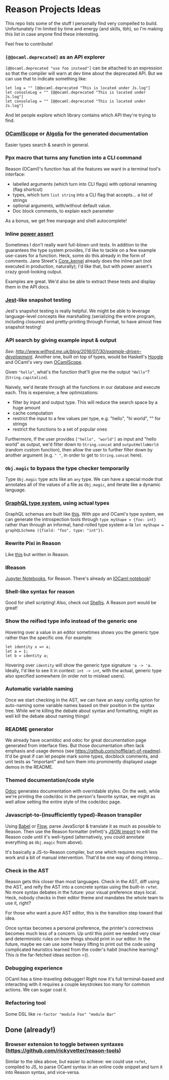 # Reason Projects Ideas

This repo lists some of the stuff I personally find very compelled to build. Unfortunately I'm limited by time and energy (and skills, tbh), so I'm making this list in case anyone find these interesting.

Feel free to contribute!

### `[@@ocaml.deprecated]` as an API explorer
`[@@ocaml.deprecated "use foo instead"]` can be attached to an expression so that the compiler will warn at dev time about the deprecated API. But we can use that to indicate something like:

```reason
let log = "" [@@ocaml.deprecated "This is located under Js.log"]
let consoleLog = "" [@@ocaml.deprecated "This is located under Js.log"]
let consolelog = "" [@@ocaml.deprecated "This is located under Js.log"]
```

And let people explore which library contains which API they're trying to find.

### [OCamlScope](http://camlspotter.blogspot.com/2013/06/ocamlscope-new-ocaml-api-search-by.html) or [Algolia](https://www.algolia.com) for the generated documentation

Easier types search & search in general.

### Ppx macro that turns any function into a CLI command
Reason (OCaml)'s function has all the features we want in a terminal tool's interface:
- labelled arguments (which turn into CLI flags) with optional renaming (flag shortcut)
- types, which turn `list string` into a CLI flag that accepts... a list of strings
- optional arguments, with/without default value.
- Doc block comments, to explain each parameter

As a bonus, we get free manpage and shell autocomplete!

### Inline [power assert](https://github.com/power-assert-js/power-assert)
Sometimes I don't really want full-blown unit tests. In addition to the guarantees the type system provides, I'd like to tackle on a few example use-cases for a function. Heck, some do this already in the form of comments. Jane Street's [Core_kernel](https://github.com/janestreet/core_kernel/blob/master/src/core_array.ml#L302) already does the inline part (not executed in production, naturally); I'd like that, but with power assert's crazy good-looking output.

Examples are great. We'd also be able to extract these tests and display them in the API docs.

### [Jest](https://facebook.github.io/jest/)-like snapshot testing
Jest's snapshot testing is really helpful. We might be able to leverage language-level concepts like marshalling (serializing the entire program, including closures) and pretty-printing through Format, to have almost free snapshot testing!

### API search by giving example input & output
*See: http://www.wilfred.me.uk/blog/2016/07/30/example-driven-development*. Another one, built on top of types, would be Haskell's [Hoogle](https://www.haskell.org/hoogle/) and OCaml's very own [OCamlScope](https://github.com/camlspotter/ocamloscope).

Given `"hello"`, what's the function that'll give me the output `"Hello"`? (`String.capitalize`).

Naively, we'd iterate through all the functions in our database and execute each. This is expensive; a few optimizations:
- filter by input and output type. This will reduce the search space by a huge amount
- cache computation
- restrict the input to a few values per type, e.g. "hello", "hi world", "" for strings
- restrict the functions to a set of popular ones

Furthermore, If the user provides `["hello", "world"]` as input and "hello world" as output, we'd filter down to `String.concat` and `outputHelloWorld` (random custom function), then allow the user to further filter down by another argument (e.g. `" "`, in order to get to `String.concat` here).

### `Obj.magic` to bypass the type checker temporarily
Type `Obj.magic` type acts like an `any` type. We can have a special mode that annotates all of the values of a file as `Obj.magic`, and iterate like a dynamic language.

### [GraphQL type system](http://graphql.org/docs/typesystem/), using actual types
GraphQL schemas are built like [this](http://graphql.org/blog/#building-the-graphql-schema). With ppx and OCaml's type system, we can generate the introspection tools through `type myShape = {foo: int}` rather than through an informal, hand-rolled type system a-la `let myShape = graphQLSchema ({field: "foo", type: "int"})`.

### Rewrite Pixi in Reason
Like [this](https://github.com/pixijs/pixi.js) but written in Reason.

### IReason

[Jupyter Notebooks](http://jupyter.org), for Reason. There's already an [IOCaml notebook](https://github.com/andrewray/iocaml)!

### Shell-like syntax for reason
Good for shell scripting! Also, check out [Shelljs](https://github.com/shelljs/shelljs). A Reason port would be great!

### Show the reified type info instead of the generic one
Hovering over a value in an editor sometimes shows you the generic type rather than the specific one. For example:

```
let identity x => a;
let a = 1;
let b = identity a;
```

Hovering over `identity` will show the generic type signature `'a -> 'a`. Ideally, I'd like to see it in context: `int -> int`, with the actual, generic type also specified somewhere (in order not to mislead users).

### Automatic variable naming
Once we start checking in the AST, we can have an easy config option for auto-naming some variable names based on their position in the syntax tree. While we're killing the debate about syntax and formatting, might as well kill the debate about naming things!

### README generator
We already have ocamldoc and odoc for great documentation page generated from interface files. But those documentation often lack emphasis and usage demos (see https://github.com/noffle/art-of-readme). It'd be great if can let people mark some types, docblock comments, and unit tests as "important" and turn them into prominently displayed usage demos in the README.

### Themed documentation/code style

[Odoc](https://github.com/ocaml-doc/odoc) generates documentation with overridable styles. On the web, while we're printing the code/doc in the person's favorite syntax, we might as well allow setting the entire style of the code/doc page.

### Javascript-to-(insufficiently typed)-Reason transpiler
Using [Babel](http://babeljs.io) or [Flow](https://flowtype.org), parse JavaScript & translate it as much as possible to Reason. Then use the Reason formatter (refmt)'s [JSON import](https://github.com/facebook/reason/pull/724) to edit the Reason code until it's well-typed (alternatively, you could annotate everything as `Obj.magic` from above).

It's basically a JS-to-Reason compiler, but one which requires much less work and a bit of manual intervention. That'd be one way of doing interop...

### Check in the AST
Reason gets this closer than most languages. Check in the AST, diff using the AST, and reify the AST into a concrete syntax using the built-in `refmt`. No more syntax debates in the future: your visual preference stays local. Heck, nobody checks in their editor theme and mandates the whole team to use it, right?

For those who want a pure AST editor, this is the transition step toward that idea.

Once syntax becomes a personal preference, the printer's correctness becomes much less of a concern. Up until this point we needed very clear and deterministic rules on how things should print in our editor. In the future, maybe we can use some heavy lifting to print out the code using complicated heuristics learned from the coder's habit (machine learning? This *is* the far-fetched ideas section =)).

### Debugging experience
OCaml has a time-traveling debugger! Right now it's full terminal-based and interacting with it requires a couple keystrokes too many for common actions. We can sugar coat it.

### Refactoring tool
Some DSL like `re-factor "module Foo" "module Bar"`

## Done (already!)

### Browser extension to toggle between syntaxes (https://github.com/rickyvetter/reason-tools)
Similar to the idea above, but easier to achieve: we could use `refmt`, compiled to JS, to parse OCaml syntax in an online code snippet and turn it into Reason syntax, and vice-versa.
